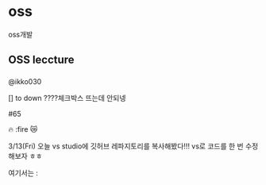 # oss
oss개발 

## OSS leccture
### 

@ikko030

[] to down   ????체크박스 뜨는데 안되넹 


#65

🔥 :fire
😿

3/13(Fri)
오늘 vs studio에 깃허브 레파지토리를 복사해봤다!!!
vs로 코드를 한 번 수정해보자 ㅎㅎ

여기서는 :